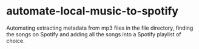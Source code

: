 # automate-local-music-to-spotify
Automating extracting metadata from mp3 files in the file directory, finding the songs on Spotify and adding all the songs into a Spotify playlist of choice.
